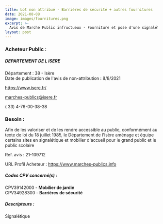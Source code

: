 ```yaml
---
title: Lot non attribué - Barrières de sécurité + autres fournitures
date: 2021-08-08
image: images/fournitures.png
excerpt: >-
  Avis de Marché Public infructueux - Fourniture et pose d'une signalétique d'accueil et de mobilier sur les espaces naturels sensibles du département de l'Isère
layout: post
---
```


### Acheteur Public :
##### DEPARTEMENT DE L ISERE
Département : 38 - Isère<br/>
Date de publication de l'avis de non-attribution : 8/8/2021


https://www.isere.fr/

marches-publics@isere.fr

( 33) 4-76-00-38-38
### Besoin :

Afin de les valoriser et de les rendre accessible au public, conformément au texte de loi du 18 juillet 1985, le Département de l'Isère aménage et équipe certains sites en signalétique et mobilier d'accueil pour le grand public et le public scolaire

Ref. avis : 21-109712

URL Profil Acheteur : https://www.marches-publics.info

##### Codes CPV concerné(s) :
CPV39142000 - **Mobilier de jardin** <br/>
CPV34928300 - **Barrières de sécurité** <br/>

##### Descripteurs :
Signalétique <br/>
